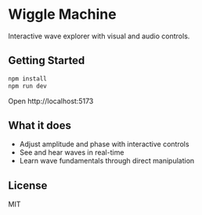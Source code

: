 # Wiggle Machine

Interactive wave explorer with visual and audio controls.

## Getting Started

```bash
npm install
npm run dev
```

Open http://localhost:5173

## What it does

- Adjust amplitude and phase with interactive controls
- See and hear waves in real-time
- Learn wave fundamentals through direct manipulation

## License

MIT
